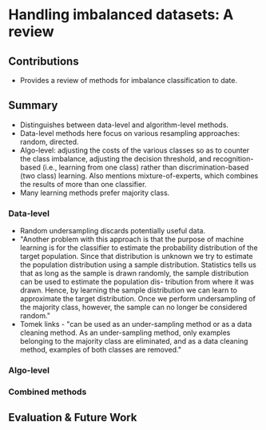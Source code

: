 
# Handling imbalanced datasets: A review

## Contributions

  - Provides a review of methods for imbalance classification to date.

## Summary

  - Distinguishes between data-level and algorithm-level methods.
  - Data-level methods here focus on various resampling approaches: random, directed.
  - Algo-level: adjusting the costs of the various classes so as to counter the class imbalance, adjusting the decision threshold, and recognition-based (i.e., learning from one class) rather than discrimination-based (two class) learning.  Also mentions mixture-of-experts, which combines the results of more than one classifier.
  - Many learning methods prefer majority class.

### Data-level

  - Random undersampling discards potentially useful data.
  - "Another problem with this approach is that the purpose of machine learning is for the classifier to estimate the probability distribution of the target population. Since that distribution is unknown we try to estimate the population distribution using a sample distribution. Statistics tells us that as long as the sample is drawn randomly, the sample distribution can be used to estimate the population dis- tribution from where it was drawn. Hence, by learning the sample distribution we can learn to approximate the target distribution. Once we perform undersampling of the majority class, however, the sample can no longer be considered random."
  - Tomek links - "can be used as an under-sampling method or as a data cleaning method. As an under-sampling method, only examples belonging to the majority class are eliminated, and as a data cleaning method, examples of both classes are removed."

### Algo-level

### Combined methods

## Evaluation & Future Work
